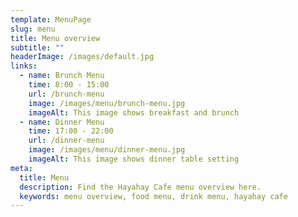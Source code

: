 ```yaml
---
template: MenuPage
slug: menu
title: Menu overview
subtitle: ""
headerImage: /images/default.jpg
links:
  - name: Brunch Menu
    time: 8:00 - 15:00
    url: /brunch-menu
    image: /images/menu/brunch-menu.jpg
    imageAlt: This image shows breakfast and brunch
  - name: Dinner Menu
    time: 17:00 - 22:00
    url: /dinner-menu
    image: /images/menu/dinner-menu.jpg
    imageAlt: This image shows dinner table setting
meta:
  title: Menu
  description: Find the Hayahay Cafe menu overview here.
  keywords: menu overview, food menu, drink menu, hayahay cafe
---
```

